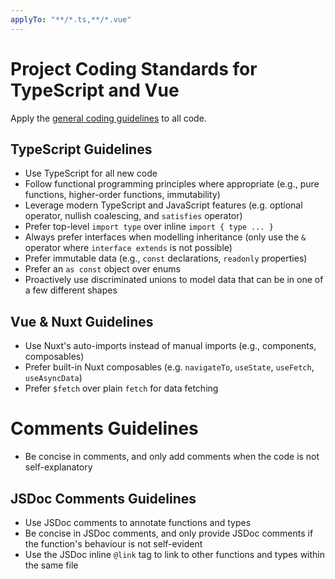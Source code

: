 ```yaml
---
applyTo: "**/*.ts,**/*.vue"
---
```

# Project Coding Standards for TypeScript and Vue

Apply the [general coding guidelines](./general-coding.instructions.md) to all code.

## TypeScript Guidelines

- Use TypeScript for all new code
- Follow functional programming principles where appropriate (e.g., pure functions, higher-order functions, immutability)
- Leverage modern TypeScript and JavaScript features (e.g. optional operator, nullish coalescing, and `satisfies` operator)
- Prefer top-level `import type` over inline `import { type ... }`
- Always prefer interfaces when modelling inheritance (only use the `&` operator where `interface extends` is not possible)
- Prefer immutable data (e.g., `const` declarations, `readonly` properties)
- Prefer an `as const` object over enums
- Proactively use discriminated unions to model data that can be in one of a few different shapes

## Vue & Nuxt Guidelines

- Use Nuxt's auto-imports instead of manual imports (e.g., components, composables)
- Prefer built-in Nuxt composables (e.g. `navigateTo`, `useState`, `useFetch`, `useAsyncData`)
- Prefer `$fetch` over plain `fetch` for data fetching

# Comments Guidelines

- Be concise in comments, and only add comments when the code is not self-explanatory

## JSDoc Comments Guidelines

- Use JSDoc comments to annotate functions and types
- Be concise in JSDoc comments, and only provide JSDoc comments if the function's behaviour is not self-evident
- Use the JSDoc inline `@link` tag to link to other functions and types within the same file
